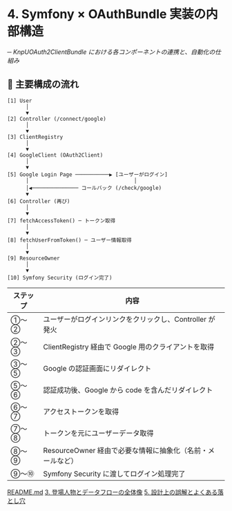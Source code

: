 # 4. Symfony × OAuthBundle 実装の内部構造
─ *KnpUOAuth2ClientBundle における各コンポーネントの連携と、自動化の仕組み*


## 🧩 主要構成の流れ

```mermaid
[1] User
      │
      ▼
[2] Controller (/connect/google)
      │
      ▼
[3] ClientRegistry
      │
      ▼
[4] GoogleClient (OAuth2Client)
      │
      ▼
[5] Google Login Page ───────────▶ [ユーザーがログイン]
      │                                  │
      │◀─────────────── コールバック (/check/google)
      ▼
[6] Controller (再び)
      │
      ▼
[7] fetchAccessToken() ─ トークン取得
      │
      ▼
[8] fetchUserFromToken() ─ ユーザー情報取得
      │
      ▼
[9] ResourceOwner
      │
      ▼
[10] Symfony Security (ログイン完了)
```
| ステップ | 内容                                    |
| ---- | ------------------------------------- |
| ①〜②  | ユーザーがログインリンクをクリックし、Controller が発火     |
| ②〜③  | ClientRegistry 経由で Google 用のクライアントを取得 |
| ③〜⑤  | Google の認証画面にリダイレクト                   |
| ⑤〜⑥  | 認証成功後、Google から code を含んだリダイレクト       |
| ⑥〜⑦  | アクセストークンを取得                           |
| ⑦〜⑧  | トークンを元にユーザーデータ取得                      |
| ⑧〜⑨  | ResourceOwner 経由で必要な情報に抽象化（名前・メールなど）  |
| ⑨〜⑩  | Symfony Security に渡してログイン処理完了         |

[README.md](../README.md)
[3. 登場人物とデータフローの全体像](../slides/03_flow_and_roles.md)
[5. 設計上の誤解とよくある落とし穴](../slides/05_pitfalls.md)
